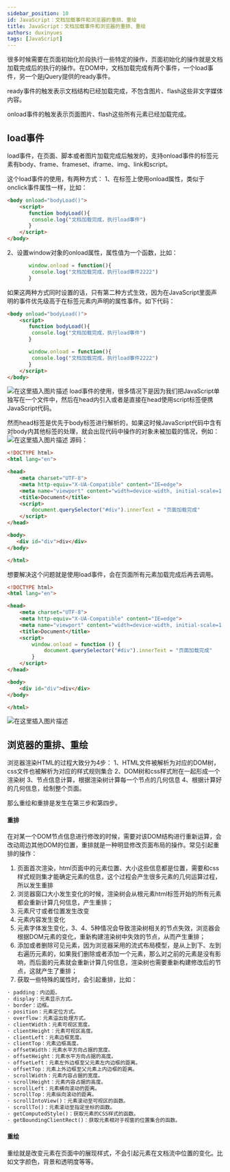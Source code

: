```yaml
---
sidebar_position: 10
id: JavaScript：文档加载事件和浏览器的重排、重绘
title: JavaScript：文档加载事件和浏览器的重排、重绘
authors: duxinyues
tags: [JavaScript]
---
```

很多时候需要在页面初始化阶段执行一些特定的操作，页面初始化的操作就是文档加载完成后的执行的操作。在DOM中，文档加载完成有两个事件，一个load事件，另一个是jQuery提供的ready事件。

ready事件的触发表示文档结构已经加载完成，不包含图片、flash这些非文字媒体内容。

onload事件的触发表示页面图片、flash这些所有元素已经加载完成。

## load事件
load事件，在页面、脚本或者图片加载完成后触发的，支持onload事件的标签元素有body、frame、frameset、iframe、img、link和script。

这个load事件的使用，有两种方式：
1、在标签上使用onload属性，类似于onclick事件属性一样，比如：

```html
<body onload="bodyLoad()">
    <script>
       function bodyLoad(){
        console.log("文档加载完成，执行load事件")
       }
    </script>
</body>
```
2、设置window对象的onload属性，属性值为一个函数，比如：

```javascript
       window.onload = function(){
        console.log("文档加载完成，执行load事件2222")
       }
```
如果这两种方式同时设置的话，只有第二种方式生效，因为在JavaScript里面声明的事件优先级高于在标签元素内声明的属性事件。如下代码：

```html
<body onload="bodyLoad()">
    <script>
       function bodyLoad(){
        console.log("文档加载完成，执行load事件")
       }

       window.onload = function(){
        console.log("文档加载完成，执行load事件2222")
       }
    </script>
</body>
```
![在这里插入图片描述](https://img-blog.csdnimg.cn/ac13eede8224403e81da4bf006efe081.png)
load事件的使用，很多情况下是因为我们把JavaScript单独写在一个文件中，然后在head内引入或者是直接在head使用script标签便携JavaScript代码。

然而head标签是优先于body标签进行解析的，如果这时候JavaScript代码中含有对body内其他标签的处理，就会出现代码中操作的对象未被加载的情况，例如：
![在这里插入图片描述](https://img-blog.csdnimg.cn/a80eb3db0c374f84918a540cc8442ddf.png)
源码：
```html
<!DOCTYPE html>
<html lang="en">

<head>
    <meta charset="UTF-8">
    <meta http-equiv="X-UA-Compatible" content="IE=edge">
    <meta name="viewport" content="width=device-width, initial-scale=1.0">
    <title>Document</title>
    <script>
        document.querySelector("#div").innerText = "页面加载完成"
    </script>
</head>

<body>
   <div id="div">div</div>
</body>

</html>
```
想要解决这个问题就是使用load事件，会在页面所有元素加载完成后再去调用。

```html
<!DOCTYPE html>
<html lang="en">

<head>
    <meta charset="UTF-8">
    <meta http-equiv="X-UA-Compatible" content="IE=edge">
    <meta name="viewport" content="width=device-width, initial-scale=1.0">
    <title>Document</title>
    <script>
        window.onload = function () {
            document.querySelector("#div").innerText = "页面加载完成"
        }
    </script>
</head>

<body>
    <div id="div">div</div>
</body>

</html>
```
![在这里插入图片描述](https://img-blog.csdnimg.cn/a33c97eb65c94015b29332501ac3786f.png)

## 浏览器的重排、重绘

浏览器渲染HTML的过程大致分为4步：
1、HTML文件被解析为对应的DOM树，css文件也被解析为对应的样式规则集合
2、DOM树和css样式附在一起形成一个渲染树
3、节点信息计算，根据渲染树计算每一个节点的几何信息
4、根据计算好的几何信息，绘制整个页面。

那么重绘和重排是发生在第三步和第四步。

####  重排
在对某一个DOM节点信息进行修改的时候，需要对该DOM结构进行重新运算，会改动周边其他DOM的位置，重排就是一种明显修改页面布局的操作。常见引起重排的操作：
1. 页面首次渲染，html页面中的元素位置、大小这些信息都是位置，需要和css样式规则集才能确定元素的信息，这个过程会产生很多元素的几何运算过程，所以发生重排
2. 浏览器窗口大小发生变化的时候，渲染树会从根元素html标签开始的所有元素都会重新计算几何信息，产生重排；
3. 元素尺寸或者位置发生改变
4. 元素内容发生变化
5. 元素字体发生变化，3、4、5种情况会导致渲染树相关的节点失效，浏览器会根据DOM元素的变化，重新构建渲染树中失效的节点，从而产生重排；
6. 添加或者删除可见元素，因为浏览器采用的流式布局模型，是从上到下、左到右遍历元素的，如果我们删除或者添加一个元素，那么对之前的元素是没有影响，而后面的元素就会重新计算几何信息，渲染树也需要重新构建修改后的节点，这就产生了重排；
7. 获取一些特殊的属性时，会引起重排，比如：

```html
· padding：内边距。
· display：元素显示方式。
· border：边框。
· position：元素定位方式。
· overflow：元素溢出处理方式。
· clientWidth：元素可视区宽度。
· clientHeight：元素可视区高度。
· clientLeft：元素边框宽度。
· clientTop：元素边框高度。
· offsetWidth：元素水平方向占据的宽度。
· offsetHeight：元素水平方向占据的高度。
· offsetLeft：元素左外边框至父元素左内边框的距离。
· offsetTop：元素上外边框至父元素上内边框的距离。
· scrollWidth：元素内容占据的宽度。
· scrollHeight：元素内容占据的高度。
· scrollLeft：元素横向滚动的距离。
· scrollTop：元素纵向滚动的距离。
· scrollIntoView()：元素滚动至可视区的函数。
· scrollTo()：元素滚动至指定坐标的函数。
· getComputedStyle()：获取元素的CSS样式的函数。
· getBoundingClientRect()：获取元素相对于视窗的位置集合的函数。
```
#### 重绘
重绘就是改变元素在页面中的展现样式，不会引起元素在文档流中位置的变化。比如文字颜色，背景和透明度等等。

